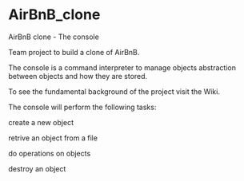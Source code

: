 # AirBnB_clone

AirBnB clone - The console

Team project to build a clone of AirBnB.

The console is a command interpreter to manage objects abstraction between objects and how they are stored.

To see the fundamental background of the project visit the Wiki.

The console will perform the following tasks:

create a new object


retrive an object from a file


do operations on objects


destroy an object
